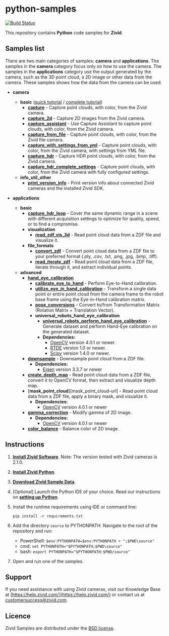 # python-samples

[![Build Status][ci-badge]][ci-url]

This repository contains **Python** code samples for **Zivid**.

## Samples list

There are two main categories of samples: **camera** and **applications**. The samples in the **camera** category focus only on how to use the camera. The samples in the **applications** category use the output generated by the camera, such as the 3D point cloud, a 2D image or other data from the camera. These samples shows how the data from the camera can be used.

- **camera**
  - **basic** ([quick tutorial][QuickCaptureTutorial-url] / [complete tutorial][CompleteCaptureTutorial-url])
    - [**capture**][capture-url] - Capture point clouds, with color, from the Zivid camera.
    - [**capture_2d**][capture_2d-url] - Capture 2D images from the Zivid camera.
    - [**capture_assistant**][capture_assistant-url] - Use Capture Assistant to capture point clouds, with color, from the Zivid camera.
    - [**capture_from_file**][capture_from_file-url] - Capture point clouds, with color, from the Zivid file camera.
    - [**capture_with_settings_from_yml**][capture_with_settings_from_yml-url] -  Capture point clouds, with color, from the Zivid camera, with settings from YML file.
    - [**capture_hdr**][capture_hdr-url] - Capture HDR point clouds, with color, from the Zivid camera.
    - [**capture_hdr_complete_settings**][capture_hdr_complete_settings-url] - Capture point clouds, with color, from the Zivid camera with fully configured settings.
  - **info_util_other**
    - [**print_version_info**][print_version_info-url] - Print version info about connected Zivid cameras and the installed Zivid SDK.

- **applications**
  - **basic**
    - [**capture_hdr_loop**][capture_hdr_loop-url] - Cover the same dynamic range in a scene with different acquisition settings to optimize for quality, speed, or to find a compromise.
    - **visualization**
      - [**read_zdf_vis_3d**][read_zdf_vis_3d-url] - Read point cloud data from a ZDF file and visualize it.
    - **file_formats**
      - [**convert_zdf**][convert_zdf-url] - Convert point cloud data from a ZDF file to your preferred format (.ply, .csv, .txt, .png, .jpg, .bmp, .tiff).
      - [**read_iterate_zdf**][read_iterate_zdf-url] - Read point cloud data from a ZDF file, iterate through it, and extract individual points.
  - **advanced**
    - [**hand_eye_calibration**][hand_eye_calibration-url]
      - [**calibrate_eye_to_hand**][calibrate_eye_to_hand-url] - Perform Eye-to-Hand calibration.
      - [**utilize_eye_in_hand_calibration**][utilize_eye_in_hand_calibration-url] - Transform a single data point or entire point cloud from the camera frame to the robot base frame using the Eye-in-Hand calibration matrix.
      - [**pose_conversions**][pose_conversions-url] - Convert to/from Transformation Matrix (Rotation Matrix + Translation Vector).
      - **universal_robots_hand_eye_calibration**
        - [**universal_robots_perform_hand_eye_calibration**][ur_perform_hand_eye_calibration-url] - Generate dataset and perform Hand-Eye calibration on the generated dataset.
        - **Dependencies:**
          - [OpenCV](https://opencv.org/) version 4.0.1 or newer.
          - [RTDE][rtde_guide-url] version 1.0 or newer.
          - [Scipy](https://www.scipy.org/) version 1.4.0 or newer.
    - [**downsample**][downsample-url]  - Downsample point cloud from a ZDF file.
      - **Dependencies:**
        - [Eigen](http://eigen.tuxfamily.org/) version 3.3.7 or newer
    - [**create_depth_map**][create_depth_map-url] - Read point cloud data from a ZDF file, convert it to OpenCV format, then extract and visualize depth map.
    - [**mask_point_cloud**][mask_point_cloud-url] - Read point cloud data from a ZDF file, apply a binary mask, and visualize it.
      - **Dependencies:**
        - [OpenCV](https://opencv.org/) version 4.0.1 or newer
    - [**gamma_correction**][gamma_correction-url] - Modify gamma of 2D image.
      - **Dependencies:**
        - [OpenCV](https://opencv.org/) version 4.0.1 or newer
    - [**color_balance**][color_balance-url] - Balance color of 2D image.

## Instructions

1. [**Install Zivid Software**](https://www.zivid.com/downloads).
Note: The version tested with Zivid cameras is 2.1.0.

2. [**Install Zivid Python**](https://github.com/zivid/zivid-python).

3. [**Download Zivid Sample Data**](https://zivid.atlassian.net/wiki/spaces/ZividKB/pages/450363393/Sample+Data).

4. [Optional] Launch the Python IDE of your choice. Read our instructions on [**setting up Python**](https://zivid.atlassian.net/wiki/spaces/ZividKB/pages/427556/Setting+up+Python).

5. Install the runtime requirements using IDE or command line:

       pip install -r requirements.txt

6. Add the directory `source` to PYTHONPATH. Navigate to the root of the repository and run:

    - PowerShell: `$env:PYTHONPATH=$env:PYTHONPATH + ";$PWD\source"`
    - cmd: `set PYTHONPATH="$PYTHONPATH;$PWD\source"`
    - bash: `export PYTHONPATH="$PYTHONPATH:$PWD/source"`

7. Open and run one of the samples.

## Support
If you need assistance with using Zivid cameras, visit our Knowledge Base at [https://help.zivid.com/](https://help.zivid.com/) or contact us at [customersuccess@zivid.com](mailto:customersuccess@zivid.com).

## Licence
Zivid Samples are distributed under the [BSD license](source/LICENSE).

[ci-badge]: https://img.shields.io/azure-devops/build/zivid-devops/701a6042-3865-4412-9f7f-78b846c1a406/3
[ci-url]: https://dev.azure.com/zivid-devops/python-samples/_build/latest?definitionId=3&branchName=master
[QuickCaptureTutorial-url]: source/camera/basic/QuickCaptureTutorial.md
[CompleteCaptureTutorial-url]: source/camera/basic/CaptureTutorial.md
[capture-url]: source/camera/basic/capture.py
[capture_2d-url]: source/camera/basic/capture_2d.py
[capture_assistant-url]: source/camera/basic/capture_assistant.py
[capture_from_file-url]: source/camera/basic/capture_from_file.py
[capture_with_settings_from_yml-url]: source/camera/basic/capture_with_settings_from_yml.py
[capture_hdr-url]: source/camera/basic/capture_hdr.py
[capture_hdr_complete_settings-url]: source/camera/basic/capture_hdr_complete_settings.py
[print_version_info-url]: source/camera/info_util_other/print_version_info.py
[capture_hdr_loop-url]: source/applications/basic/capture_hdr_loop.py
[capture_hdr_separate_frames-url]: source/applications/basic/capture_hdr_separate_frames.py
[read_zdf_vis_3d-url]: source/applications/basic/visualization/read_zdf_vis_3d.py
[convert_zdf-url]: source/applications/basic/file_formats/convert_zdf.py
[read_iterate_zdf-url]: source/applications/basic/file_formats/read_iterate_zdf.py
[hand_eye_calibration-url]: source/applications/advanced/hand_eye_calibration
[calibrate_eye_to_hand-url]: source/applications/advanced/hand_eye_calibration/calibrate_eye_to_hand.py
[utilize_eye_in_hand_calibration-url]: source/applications/advanced/hand_eye_calibration/utilize_eye_in_hand_calibration.py
[pose_conversions-url]: source/applications/advanced/hand_eye_calibration/pose_conversions.py
[ur_perform_hand_eye_calibration-url]: source/applications/advanced/hand_eye_calibration/ur_hand_eye_calibration/universal_robots_perform_hand_eye_calibration.py
[rtde_guide-url]: https://www.universal-robots.com/how-tos-and-faqs/how-to/ur-how-tos/real-time-data-exchange-rtde-guide-22229/
[downsample-url]: source/applications/advanced/downsample.py
[create_depth_map-url]: source/applications/advanced/create_depth_map.py
[gamma_correction-url]: source/applications/advanced/gamma_correction.py
[color_balance-url]: source/applications/advanced/color_balance.py
